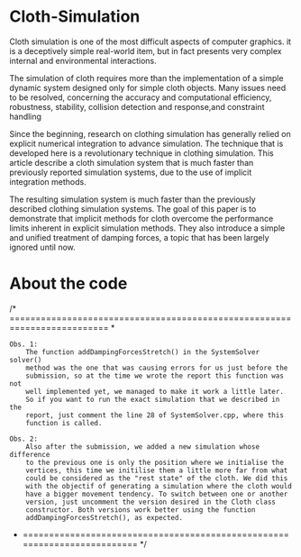 # Cloth-Simulation

Cloth simulation is one of the most difficult aspects of computer graphics. it is a deceptively simple real-world item, but in fact presents very complex internal and environmental interactions. 

The simulation of cloth requires more than the implementation of a simple dynamic system designed only for simple cloth objects. Many issues need to be resolved, concerning the accuracy and computational efficiency, robustness, stability, collision detection and response,and constraint handling 

Since the beginning, research on clothing simulation has generally relied on explicit numerical integration to advance simulation. The technique that is developed here is a revolutionary technique in clothing simulation. This article describe a cloth simulation system that is much faster than previously reported simulation systems, due to the use of implicit integration methods. 

The resulting simulation system is much faster than the previously described clothing simulation systems. The goal of this paper is to demonstrate that implicit methods for cloth overcome the performance limits inherent in explicit simulation methods. They also introduce a simple and unified treatment of damping forces, a topic that has been largely ignored until now.


# About the code

/* ========================================================================= *

    Obs. 1:
        The function addDampingForcesStretch() in the SystemSolver solver()
        method was the one that was causing errors for us just before the
        submission, so at the time we wrote the report this function was not
        well implemented yet, we managed to make it work a little later.
        So if you want to run the exact simulation that we described in the
        report, just comment the line 28 of SystemSolver.cpp, where this
        function is called.

    Obs. 2:
        Also after the submission, we added a new simulation whose difference
        to the previous one is only the position where we initialise the
        vertices, this time we initilise them a little more far from what
        could be considered as the "rest state" of the cloth. We did this
        with the objectif of generating a simulation where the cloth would
        have a bigger movement tendency. To switch between one or another
        version, just uncomment the version desired in the Cloth class
        constructor. Both versions work better using the function
        addDampingForcesStretch(), as expected.

 * ========================================================================= */


